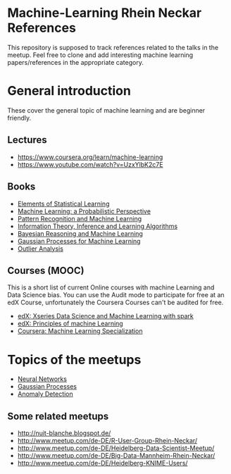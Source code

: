 # Machine-Learning Rhein Neckar References

This repository is supposed to track references related to the talks in the meetup. Feel free to clone and add interesting machine learning papers/references in the appropriate category.

# General introduction

These cover the general topic of machine learning and are beginner friendly.

## Lectures

- https://www.coursera.org/learn/machine-learning
- https://www.youtube.com/watch?v=UzxYlbK2c7E

## Books

- [Elements of Statistical Learning](http://statweb.stanford.edu/~tibs/ElemStatLearn/)
- [Machine Learning: a Probabilistic Perspective](https://www.cs.ubc.ca/~murphyk/MLbook/)
- [Pattern Recognition and Machine Learning](https://www.springer.com/de/book/9780387310732)
- [Information Theory, Inference and Learning Algorithms](http://www.inference.phy.cam.ac.uk/mackay/itila/)
- [Bayesian Reasoning and Machine Learning](http://web4.cs.ucl.ac.uk/staff/D.Barber/pmwiki/pmwiki.php?n=Brml.HomePage)
- [Gaussian Processes for Machine Learning](http://www.gaussianprocess.org/gpml/)
- [Outlier Analysis](http://link.springer.com/book/10.1007%2F978-1-4614-6396-2)

## Courses (MOOC)
This is a short list of current Online courses with machine Learning and Data Science bias.
You can use the Audit mode to participate for free at an edX Course, unfortunately the Coursera Courses can't be audited for free.

- [edX: Xseries Data Science and Machine Learning with spark](https://www.edx.org/xseries/data-science-engineering-apache-spark)
- [edX: Principles of machine Learning]( https://www.edx.org/course/principles-machine-learning-microsoft-dat203-2x)
- [Coursera: Machine Learning Specialization](https://www.coursera.org/specializations/machine-learning)

# Topics of the meetups
- [Neural Networks](NeuralNetworks.md)
- [Gaussian Processes](GaussianProcesses.md)
- [Anomaly Detection]()

## Some related meetups

- http://nuit-blanche.blogspot.de/
- http://www.meetup.com/de-DE/R-User-Group-Rhein-Neckar/
- http://www.meetup.com/de-DE/Heidelberg-Data-Scientist-Meetup/
- http://www.meetup.com/de-DE/Big-Data-Mannheim-Rhein-Neckar/
- http://www.meetup.com/de-DE/Heidelberg-KNIME-Users/
